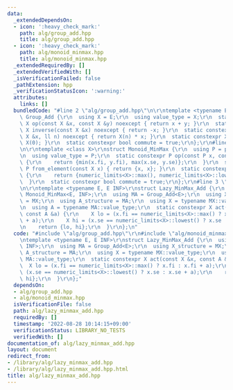 ```yaml
---
data:
  _extendedDependsOn:
  - icon: ':heavy_check_mark:'
    path: alg/group_add.hpp
    title: alg/group_add.hpp
  - icon: ':heavy_check_mark:'
    path: alg/monoid_minmax.hpp
    title: alg/monoid_minmax.hpp
  _extendedRequiredBy: []
  _extendedVerifiedWith: []
  _isVerificationFailed: false
  _pathExtension: hpp
  _verificationStatusIcon: ':warning:'
  attributes:
    links: []
  bundledCode: "#line 2 \"alg/group_add.hpp\"\n\r\ntemplate <typename E>\r\nstruct\
    \ Group_Add {\r\n  using X = E;\r\n  using value_type = X;\r\n  static constexpr\
    \ X op(const X &x, const X &y) noexcept { return x + y; }\r\n  static constexpr\
    \ X inverse(const X &x) noexcept { return -x; }\r\n  static constexpr X power(const\
    \ X &x, ll n) noexcept { return X(n) * x; }\r\n  static constexpr X unit() { return\
    \ X(0); }\r\n  static constexpr bool commute = true;\r\n};\r\n#line 2 \"alg/monoid_minmax.hpp\"\
    \n\r\ntemplate <class X>\r\nstruct Monoid_MinMax {\r\n  using P = pair<X, X>;\r\
    \n  using value_type = P;\r\n  static constexpr P op(const P x, const P y) noexcept\
    \ {\r\n    return {min(x.fi, y.fi), max(x.se, y.se)};\r\n  }\r\n  static constexpr\
    \ P from_element(const X x) { return {x, x}; }\r\n  static constexpr P unit()\
    \ {\r\n    return {numeric_limits<X>::max(), numeric_limits<X>::lowest()};\r\n\
    \  }\r\n  static constexpr bool commute = true;\r\n};\r\n#line 3 \"alg/lazy_minmax_add.hpp\"\
    \n\r\ntemplate <typename E, E INF>\r\nstruct Lazy_MinMax_Add {\r\n  using MX =\
    \ Monoid_MinMax<E, INF>;\r\n  using MA = Group_Add<E>;\r\n  using X_structure\
    \ = MX;\r\n  using A_structure = MA;\r\n  using X = typename MX::value_type;\r\
    \n  using A = typename MA::value_type;\r\n  static constexpr X act(const X &x,\
    \ const A &a) {\r\n    X lo = (x.fi == numeric_limits<X>::max() ? x.fi : x.fi\
    \ + a);\r\n    X hi = (x.se == numeric_limits<X>::lowest() ? x.se : x.se + a);\r\
    \n    return {lo, hi};\r\n  }\r\n};\n"
  code: "#include \"alg/group_add.hpp\"\r\n#include \"alg/monoid_minmax.hpp\"\r\n\r\
    \ntemplate <typename E, E INF>\r\nstruct Lazy_MinMax_Add {\r\n  using MX = Monoid_MinMax<E,\
    \ INF>;\r\n  using MA = Group_Add<E>;\r\n  using X_structure = MX;\r\n  using\
    \ A_structure = MA;\r\n  using X = typename MX::value_type;\r\n  using A = typename\
    \ MA::value_type;\r\n  static constexpr X act(const X &x, const A &a) {\r\n  \
    \  X lo = (x.fi == numeric_limits<X>::max() ? x.fi : x.fi + a);\r\n    X hi =\
    \ (x.se == numeric_limits<X>::lowest() ? x.se : x.se + a);\r\n    return {lo,\
    \ hi};\r\n  }\r\n};"
  dependsOn:
  - alg/group_add.hpp
  - alg/monoid_minmax.hpp
  isVerificationFile: false
  path: alg/lazy_minmax_add.hpp
  requiredBy: []
  timestamp: '2022-08-28 10:14:15+09:00'
  verificationStatus: LIBRARY_NO_TESTS
  verifiedWith: []
documentation_of: alg/lazy_minmax_add.hpp
layout: document
redirect_from:
- /library/alg/lazy_minmax_add.hpp
- /library/alg/lazy_minmax_add.hpp.html
title: alg/lazy_minmax_add.hpp
---
```

